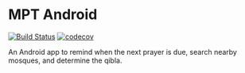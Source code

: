 # MPT Android

[![Build Status](https://travis-ci.org/MalaysiaPrayerTimes/android.svg?branch=master)](https://travis-ci.org/MalaysiaPrayerTimes/android)
[![codecov](https://codecov.io/gh/MalaysiaPrayerTimes/android/branch/master/graph/badge.svg)](https://codecov.io/gh/MalaysiaPrayerTimes/android)

An Android app to remind when the next prayer is due, search nearby mosques, and determine the qibla.
